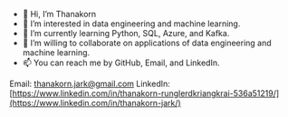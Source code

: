 - 👋 Hi, I’m Thanakorn
- 👀 I’m interested in data engineering and machine learning.
- 🌱 I’m currently learning Python, SQL, Azure, and Kafka.
- 💞️ I’m willing to collaborate on applications of data engineering and machine learning.
- 📫 You can reach me by GitHub, Email, and LinkedIn. 

Email: thanakorn.jark@gmail.com
LinkedIn: [https://www.linkedin.com/in/thanakorn-runglerdkriangkrai-536a51219/](https://www.linkedin.com/in/thanakorn-jark/)
